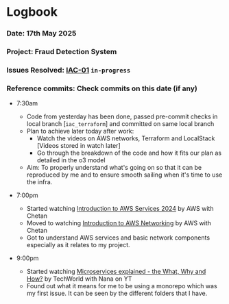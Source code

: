 # Logbook
### Date: 17th May 2025
### Project: Fraud Detection System
### Issues Resolved: [IAC-01](https://github.com/EsosaOrumwese/fraud-detection-system/issues/4) `in-progress`
### Reference commits: Check commits on this date (if any)

* 7:30am
    * Code from yesterday has been done, passed pre-commit checks in local branch [`iac_terraform`] and committed on same local branch
    * Plan to achieve later today after work:
      * Watch the videos on AWS networks, Terraform and LocalStack [Videos stored in watch later]
      * Go through the breakdown of the code and how it fits our plan as detailed in the o3 model
    * Aim: To properly understand what's going on so that it can be reproduced by me and to ensure smooth sailing when it's time to use the infra.
    
* 7:00pm
  * Started watching [Introduction to AWS Services 2024](https://www.youtube.com/watch?v=uaflChh3n1A) by AWS with Chetan
  * Moved to watching [Introduction to AWS Networking](https://www.youtube.com/watch?v=XZbvQWkpJTI) by AWS with Chetan
  * Got to understand AWS services and basic network components especially as it relates to my project.

* 9:00pm
  * Started watching [Microservices explained - the What, Why and How?](https://www.youtube.com/watch?v=rv4LlmLmVWk) by TechWorld with Nana on YT
  * Found out what it means for me to be using a monorepo which was my first issue. It can be seen by the different folders that I have.